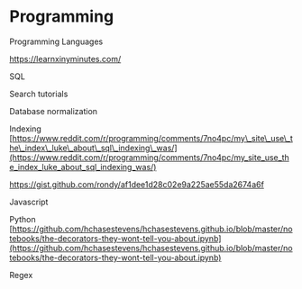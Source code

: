 # Programming

Programming Languages

https://learnxinyminutes.com/

SQL

Search tutorials

Database normalization

Indexing  [https://www.reddit.com/r/programming/comments/7no4pc/my\_site\_use\_the\_index\_luke\_about\_sql\_indexing\_was/](https://www.reddit.com/r/programming/comments/7no4pc/my_site_use_the_index_luke_about_sql_indexing_was/)

https://gist.github.com/rondy/af1dee1d28c02e9a225ae55da2674a6f

Javascript

Python [https://github.com/hchasestevens/hchasestevens.github.io/blob/master/notebooks/the-decorators-they-wont-tell-you-about.ipynb](https://github.com/hchasestevens/hchasestevens.github.io/blob/master/notebooks/the-decorators-they-wont-tell-you-about.ipynb)

Regex



